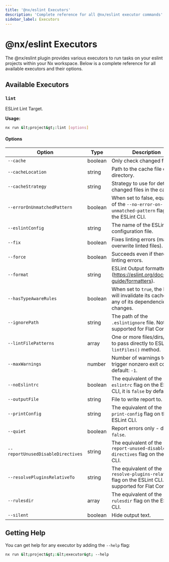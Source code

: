 ```yaml
---
title: '@nx/eslint Executors'
description: 'Complete reference for all @nx/eslint executor commands'
sidebar_label: Executors
---
```


# @nx/eslint Executors

The @nx/eslint plugin provides various executors to run tasks on your eslint projects within your Nx workspace.
Below is a complete reference for all available executors and their options.

## Available Executors

### `lint`

ESLint Lint Target.

**Usage:**

```bash
nx run &lt;project&gt;:lint [options]
```

#### Options

| Option                            | Type    | Description                                                                                                  | Default             |
| --------------------------------- | ------- | ------------------------------------------------------------------------------------------------------------ | ------------------- |
| `--cache`                         | boolean | Only check changed files.                                                                                    | `false`             |
| `--cacheLocation`                 | string  | Path to the cache file or directory.                                                                         |                     |
| `--cacheStrategy`                 | string  | Strategy to use for detecting changed files in the cache.                                                    | `metadata`          |
| `--errorOnUnmatchedPattern`       | boolean | When set to false, equivalent of the `--no-error-on-unmatched-pattern` flag on the ESLint CLI.               | `true`              |
| `--eslintConfig`                  | string  | The name of the ESLint configuration file.                                                                   |                     |
| `--fix`                           | boolean | Fixes linting errors (may overwrite linted files).                                                           | `false`             |
| `--force`                         | boolean | Succeeds even if there was linting errors.                                                                   | `false`             |
| `--format`                        | string  | ESLint Output formatter (https://eslint.org/docs/user-guide/formatters).                                     | `stylish`           |
| `--hasTypeAwareRules`             | boolean | When set to `true`, the linter will invalidate its cache when any of its dependencies changes.               |                     |
| `--ignorePath`                    | string  | The path of the `.eslintignore` file. Not supported for Flat Config.                                         |                     |
| `--lintFilePatterns`              | array   | One or more files/dirs/globs to pass directly to ESLint's `lintFiles()` method.                              | `["{projectRoot}"]` |
| `--maxWarnings`                   | number  | Number of warnings to trigger nonzero exit code - default: `-1`.                                             | `-1`                |
| `--noEslintrc`                    | boolean | The equivalent of the `--no-eslintrc` flag on the ESLint CLI, it is `false` by default.                      | `false`             |
| `--outputFile`                    | string  | File to write report to.                                                                                     |                     |
| `--printConfig`                   | string  | The equivalent of the `--print-config` flag on the ESLint CLI.                                               |                     |
| `--quiet`                         | boolean | Report errors only - default: `false`.                                                                       | `false`             |
| `--reportUnusedDisableDirectives` | string  | The equivalent of the `--report-unused-disable-directives` flag on the ESLint CLI.                           |                     |
| `--resolvePluginsRelativeTo`      | string  | The equivalent of the `--resolve-plugins-relative-to` flag on the ESLint CLI. Not supported for Flat Config. |                     |
| `--rulesdir`                      | array   | The equivalent of the `--rulesdir` flag on the ESLint CLI.                                                   | `[]`                |
| `--silent`                        | boolean | Hide output text.                                                                                            | `false`             |

## Getting Help

You can get help for any executor by adding the `--help` flag:

```bash
nx run &lt;project&gt;:&lt;executor&gt; --help
```
